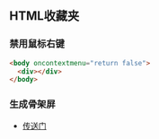 ## HTML收藏夹

### 禁用鼠标右键
```html
<body oncontextmenu="return false">
  <div></div>
</body>
```
### 生成骨架屏
* [传送门](https://skeletonreact.com/)

